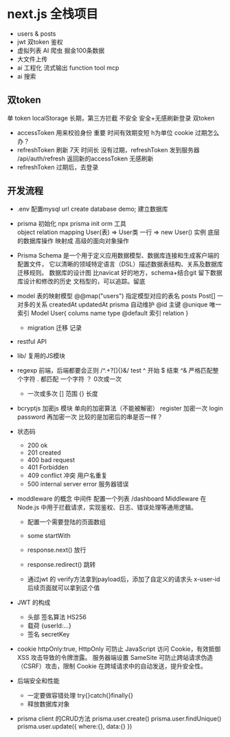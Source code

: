 # next.js 全栈项目

- users & posts 
- jwt 双token 鉴权
- 虚拟列表 
    AI 爬虫 掘金100条数据
- 大文件上传 
- ai 工程化
     流式输出
     function tool
     mcp
- ai 搜索
     

## 双token 
单 token localStorage 长期，第三方拦截 不安全
安全+无感刷新登录
双token 
- accessToken 用来校验身份 重要 时间有效期变短 h为单位 cookie 
      过期怎么办？ 
- refreshToken 刷新 7天 时间长
       没有过期，refreshToken 发到服务器 /api/auth/refresh 
       返回新的accessToken 无感刷新
- refreshToken 过期后，去登录

## 开发流程
- .env
  配置mysql url 
  create database demo; 建立数据库
- prisma 初始化 
  npx prisma init
  orm 工具  
  object relation mapping 
  User(表) => User类
   一行    =>      new User() 实例
   底层的数据库操作 映射成 高级的面向对象操作 
- Prisma Schema 是一个用于定义应用数据模型、数据库连接和生成客户端的配置文件，
它以清晰的领域特定语言（DSL）描述数据表结构、关系及数据库迁移规则。
   数据库的设计图
   比navicat 好的地方，schema+结合git 留下数据库设计和修改的历史
   文档型的，可以追踪。留底

- model 表的映射模型 
@@map("users")  指定模型对应的表名
 posts         Post[]   一对多的关系
 createdAt updatedAt prisma 自动维护
 @id 主键  @unique 唯一索引 
 Model User{
    colums name type @default
    索引
    relation 
 }

  - migration 迁移
      记录 

- restful API
- lib/ 复用的JS模块 
- regexp
    前端，后端都要会正则
    /^.+?[]{}&/  test 
    ^ 开始 $ 结束 ^& 严格匹配整个字符
    . 都匹配 一个字符
    ？ 0次或一次
    + 一次或多次
    [] 范围 
    {} 长度
- bcryptjs 加密js 模块 单向的加密算法（不能被解密）
    register 加密一次
    login password 再加密一次 
    比较的是加密后的串是否一样？ 
- 状态码
    - 200 ok
    - 201 created
    - 400 bad request
    - 401 Forbidden
    - 409 conflict 冲突  用户名重复
    - 500 internal server error  服务器错误

- moddleware 的概念
   中间件  配置一个列表
   /dashboard 
   Middleware 在 Node.js 中用于拦截请求，实现鉴权、日志、错误处理等通用逻辑。
   - 配置一个需要登陆的页面数组
   - some startWith
   - response.next() 放行
   - response.redirect() 跳转

   - 通过jwt 的 verify方法拿到payload后，添加了自定义的请求头
       x-user-id 
       后续页面就可以拿到这个值
       

- JWT 的构成
    - 头部
         签名算法 HS256
    - 载荷 
         {userId:...}
    - 签名
        secretKey

- cookie 
   httpOnly:true,
   HttpOnly 可防止 JavaScript 访问 Cookie，有效抵御 XSS 攻击导致的令牌泄露。
   服务器端设置
   SameSite 可防止跨站请求伪造（CSRF）攻击，限制 Cookie 在跨域请求中的自动发送，提升安全性。

- 后端安全和性能 
    - 一定要做容错处理
        try{}catch{}finally{}
    - 释放数据库对象
- prisma client 的CRUD方法
    prisma.user.create()
    prisma.user.findUnique()
    prisma.user.update({
        where:{},
        data:{}
    })